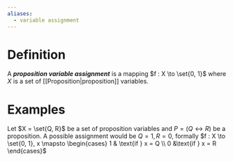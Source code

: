```yaml
---
aliases:
  - variable assignment
---
```

# Definition
A ___proposition variable assignment___ is a mapping $f : X \to \set{0, 1}$ where $X$ is a set of [[Proposition|proposition]] variables.
# Examples
Let $X = \set{Q, R}$ be a set of proposition variables and $P = (Q \leftrightarrow R)$ be a proposition. A possible assignment would be $Q = 1, R = 0$, formally $f : X \to \set{0, 1}, x \mapsto \begin{cases} 1 & \text{if } x = Q \\ 0 &\text{if } x = R \end{cases}$
